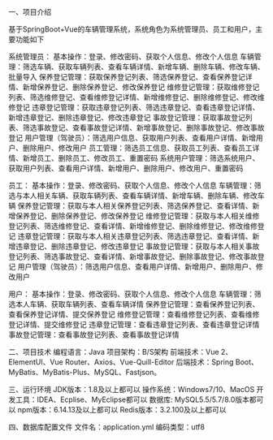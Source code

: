 一、项目介绍

基于SpringBoot+Vue的车辆管理系统，系统角色为系统管理员、员工和用户，主要功能如下

系统管理员：
基本操作：登录、修改密码、获取个人信息、修改个人信息
车辆管理：筛选车辆、获取车辆列表、查看车辆详情、新增车辆、删除车辆、修改车辆、批量导入
保养登记管理：获取保养登记列表、筛选保养登记、查看保养登记详情、新增保养登记、删除保养登记、修改保养登记
维修登记管理：获取维修登记列表、筛选维修登记、查看维修登记详情、新增维修登记、删除维修登记、修改维修登记
违章登记管理：获取违章登记列表、筛选违章登记、查看违章登记详情、新增违章登记、删除违章登记、修改违章登记
事故登记管理：获取事故登记列表、筛选事故登记、查看事故登记详情、新增事故登记、删除事故登记、修改事故登记
用户管理（驾驶员）：筛选用户信息、获取用户列表、查看用户详情、新增用户、删除用户、修改用户
员工管理：筛选员工信息、获取员工列表、查看员工详情、新增员工、删除员工、修改员工、重置密码
系统用户管理：筛选系统用户、获取用户列表、查看用户详情、新增用户、删除用户、修改用户、重置密码

员工：
基本操作：登录、修改密码、获取个人信息、修改个人信息
车辆管理：筛选与本人相关车辆、获取车辆列表、查看车辆详情、新增车辆、删除车辆、修改车辆
保养登记管理：获取与本人相关保养登记列表、筛选保养登记、查看详情、新增保养登记、删除保养登记、修改保养登记
维修登记管理：获取与本人相关维修登记列表、筛选维修登记、查看详情、新增维修登记、删除维修登记、修改维修登记
违章登记管理：获取与本人相关违章登记列表、筛选违章登记、查看详情、新增违章登记、删除违章登记、修改违章登记
事故登记管理：获取与本人相关事故登记列表、筛选事故登记、查看详情、新增事故登记、删除事故登记、修改事故登记
用户管理（驾驶员）：筛选用户信息、查看用户详情、新增用户、删除用户、修改用户

用户：
基本操作：登录、修改密码、获取个人信息、修改个人信息
车辆管理：筛选本人车辆、获取车辆列表、查看车辆详情
保养登记管理：查看保养登记列表、查看保养登记详情、提交保养登记
维修登记管理：查看维修登记列表、查看维修登记详情、提交维修登记
违章登记管理：查看违章登记列表、查看违章登记详情
事故登记管理：查看事故登记列表、查看事故登记详情

二、项目技术
编程语言：Java
项目架构：B/S架构
前端技术：Vue 2、ElementUI、Vue Router、Axios、Vue-Quill-Editor
后端技术：Spring Boot、MyBatis、MyBatis-Plus、MySQL、Fastjson。

三、运行环境
JDK版本：1.8及以上都可以
操作系统：Windows7/10、MacOS
开发工具：IDEA、Ecplise、MyEclipse都可以
数据库: MySQL5.5/5.7/8.0版本都可以
npm版本：6.14.13及以上都可以
Redis版本：3.2.100及以上都可以

四、数据库配置文件
文件名：application.yml
编码类型：utf8

